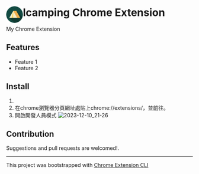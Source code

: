 # <img src="public/icons/icon_48.png" width="45" align="left"> Icamping Chrome Extension

My Chrome Extension

## Features

- Feature 1
- Feature 2

## Install
1. 
2. 在chrome瀏覽器分頁網址處貼上chrome://extensions/，並前往。
3. 開啟開發人員模式
   ![2023-12-10_21-26](https://github.com/blackramble/icamping-chrome-extension/assets/66875038/97c7132b-15b8-4942-a706-414032980440)


## Contribution

Suggestions and pull requests are welcomed!.

---

This project was bootstrapped with [Chrome Extension CLI](https://github.com/dutiyesh/chrome-extension-cli)

